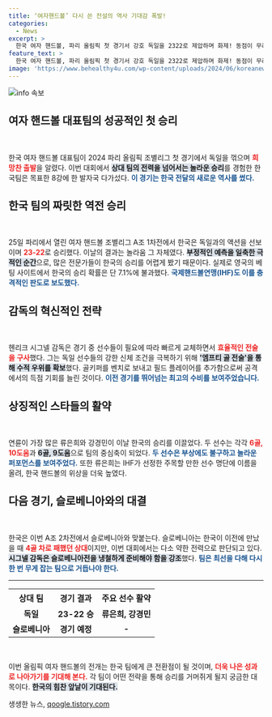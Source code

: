 ```yaml
---
title: ‘여자핸드볼’ 다시 쓴 전설의 역사 기대감 폭발!
categories:
  - News
excerpt: >
  한국 여자 핸드볼, 파리 올림픽 첫 경기서 강호 독일을 2322로 제압하며 화제! 동점이 무려 13번, 역전극을 펼친 한국의 닥공 전술이 통했다. 8강 진출을 향한 첫 발을 내디딘 이들의 다음 상대는 슬로베니아이다.
feature_text: >
  한국 여자 핸드볼, 파리 올림픽 첫 경기서 강호 독일을 2322로 제압하며 화제! 동점이 무려 13번, 역전극을 펼친 한국의 닥공 전술이 통했다. 8강 진출을 향한 첫 발을 내디딘 이들의 다음 상대는 슬로베니아이다.
image: 'https://www.behealthy4u.com/wp-content/uploads/2024/06/koreanews.jpg'
---
```


<p><img src="https://www.behealthy4u.com/wp-content/uploads/2024/06/koreanews.jpg" alt="info 속보" /></p>

<h2 data-ke-size="size26">여자 핸드볼 대표팀의 성공적인 첫 승리</h2>

<p data-ke-size="size16">&nbsp;</p>

<p>한국 여자 핸드볼 대표팀이 2024 파리 올림픽 조별리그 첫 경기에서 독일을 꺾으며 <b><span style="color: #ee2323;">희망찬 출발</span></b>을 알렸다. 이번 대회에서 <b><span style="background-color: #21538527;">상대 팀의 전력을 넘어서는 놀라운 승리</span></b>를 경험한 한국팀은 목표한 8강에 한 발자국 다가섰다. <b><span style="color: #1a5490;">이 경기는 한국 전달의 새로운 역사를 썼다.</span></b> </p>

<h2 data-ke-size="size26">한국 팀의 짜릿한 역전 승리</h2>

<p data-ke-size="size16">&nbsp;</p>

<p>25일 파리에서 열린 여자 핸드볼 조별리그 A조 1차전에서 한국은 독일과의 액션을 선보이며 <b><span style="color: #ee2323;">23-22</span></b>로 승리했다. 이날의 결과는 놀라움 그 자체였다. <b><span style="background-color: #21538527;">부정적인 예측을 일축한 극적인 순간</span></b>으로, 많은 전문가들이 한국의 승리를 어렵게 봤기 때문이다. 실제로 영국의 베팅 사이트에서 한국의 승리 확률은 단 7.1%에 불과했다. <b><span style="color: #1a5490;">국제핸드볼연맹(IHF)도 이를 충격적인 판도로 보도했다.</span></b> </p>

<h2 data-ke-size="size26">감독의 혁신적인 전략</h2>

<p data-ke-size="size16">&nbsp;</p>

<p>헨리크 시그넬 감독은 경기 중 선수들이 필요에 따라 빠르게 교체하면서 <b><span style="color: #ee2323;">효율적인 전술을 구사</span></b>했다. 그는 독일 선수들의 강한 신체 조건을 극복하기 위해 <b><span style="background-color: #21538527;">'엠프티 골 전술'을 통해 수적 우위를 확보</span></b>했다. 골키퍼를 벤치로 보내고 필드 플레이어를 추가함으로써 공격에서의 득점 기회를 늘린 것이다. <b><span style="color: #1a5490;">이전 경기를 뛰어넘는 최고의 수비를 보여주었습니다.</span></b></p>

<h2 data-ke-size="size26">상징적인 스타들의 활약</h2>

<p data-ke-size="size16">&nbsp;</p>

<p>연륜이 가장 많은 류은희와 강경민이 이날 한국의 승리를 이끌었다. 두 선수는 각각 <b><span style="color: #ee2323;">6골, 10도움</span></b>과 <b><span style="background-color: #21538527;">6골, 9도움</span></b>으로 팀의 중심축이 되었다. <b><span style="color: #1a5490;">두 선수은 부상에도 불구하고 놀라운 퍼포먼스를 보여주었다.</span></b> 또한 류은희는 IHF가 선정한 주목할 만한 선수 명단에 이름을 올려, 한국 핸드볼의 위상을 더욱 높였다.</p>

<h2 data-ke-size="size26">다음 경기, 슬로베니아와의 대결</h2>

<p data-ke-size="size16">&nbsp;</p>

<p>한국은 이번 A조 2차전에서 슬로베니아와 맞붙는다. 슬로베니아는 한국이 이전에 만났을 때 <b><span style="color: #ee2323;">4골 차로 패했던 상대</span></b>이지만, 이번 대회에서는 다소 약한 전력으로 판단되고 있다. <b><span style="background-color: #21538527;">시그넬 감독은 슬로베니아전을 냉철하게 준비해야 함을 강조</span></b>했다. <b><span style="color: #1a5490;">팀은 최선을 다해 다시 한 번 무게 잡는 팀으로 거듭나야 한다.</span></b> </p>

<hr>

<table style="width: 100%; border-collapse: collapse;">
  <tr>
    <th style="text-align: center; height: 35px;">상대 팀</th>
    <th style="text-align: center; height: 35px;">경기 결과</th>
    <th style="text-align: center; height: 35px;">주요 선수 활약</th>
  </tr>
  <tr>
    <td style="text-align: center; height: 17px;"><b>독일</b></td>
    <td style="text-align: center; height: 17px;"><b>23-22 승</b></td>
    <td style="text-align: center; height: 17px;"><b>류은희, 강경민</b></td>
  </tr>
  <tr>
    <td style="text-align: center; height: 17px;"><b>슬로베니아</b></td>
    <td style="text-align: center; height: 17px;"><b>경기 예정</b></td>
    <td style="text-align: center; height: 17px;"><b>-</b></td>
  </tr>
</table>

<p data-ke-size="size16">&nbsp;</p>

<p>이번 올림픽 여자 핸드볼의 전개는 한국 팀에게 큰 전환점이 될 것이며, <b><span style="color: #ee2323;">더욱 나은 성과로 나아가기를 기대해 본다.</span></b> 각 팀이 어떤 전략을 통해 승리를 거머쥐게 될지 궁금한 대목이다. <b><span style="background-color: #21538527;">한국의 힘찬 앞날이 기대된다.</span></b></p>
생생한 뉴스, <a href="https://qoogle.tistory.com" rel="dofollow">qoogle.tistory.com</a>


